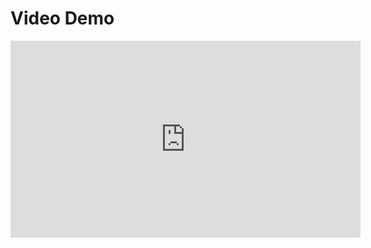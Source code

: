 # Video Demo

<iframe width="560" height="315" src="https://www.youtube.com/embed/19D53YqOELc?si=PllJFOM6gm94t_XE" title="YouTube video player" frameborder="0" allow="accelerometer; autoplay; clipboard-write; encrypted-media; gyroscope; picture-in-picture; web-share" referrerpolicy="strict-origin-when-cross-origin" allowfullscreen></iframe>